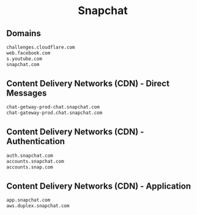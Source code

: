 


<h1 align="center">Snapchat</h1>  


## Domains


```html
challenges.cloudflare.com
web.facebook.com
s.youtube.com
snapchat.com
```  


## Content Delivery Networks (CDN) - Direct Messages


```html
chat-getway-prod-chat.snapchat.com
chat-gateway-prod.chat.snapchat.com
```  


## Content Delivery Networks (CDN) - Authentication


```html
auth.snapchat.com
accounts.snapchat.com
accounts.snap.com
```  


## Content Delivery Networks (CDN) - Application


```html
app.snapchat.com
aws.duplex.snapchat.com
```  


